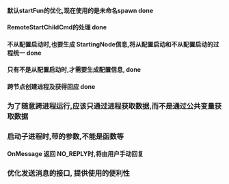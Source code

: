 #### 默认startFun的优化,现在使用的是未命名spawn done
#### RemoteStartChildCmd的处理 done

#### 不从配置启动时,也要生成 StartingNode信息,将从配置启动和不从配置启动的过程统一 done
#### 只有不是从配置启动时,才需要生成配置信息, done
#### 跨节点创建进程及获得回应 done

### 为了随意跨进程运行,应该只通过进程获取数据,而不是通过公共变量获取数据
### 启动子进程时,带的参数,不能是函数等
#### OnMessage 返回 NO_REPLY时,将由用户手动回复

### 优化发送消息的接口, 提供使用的便利性


